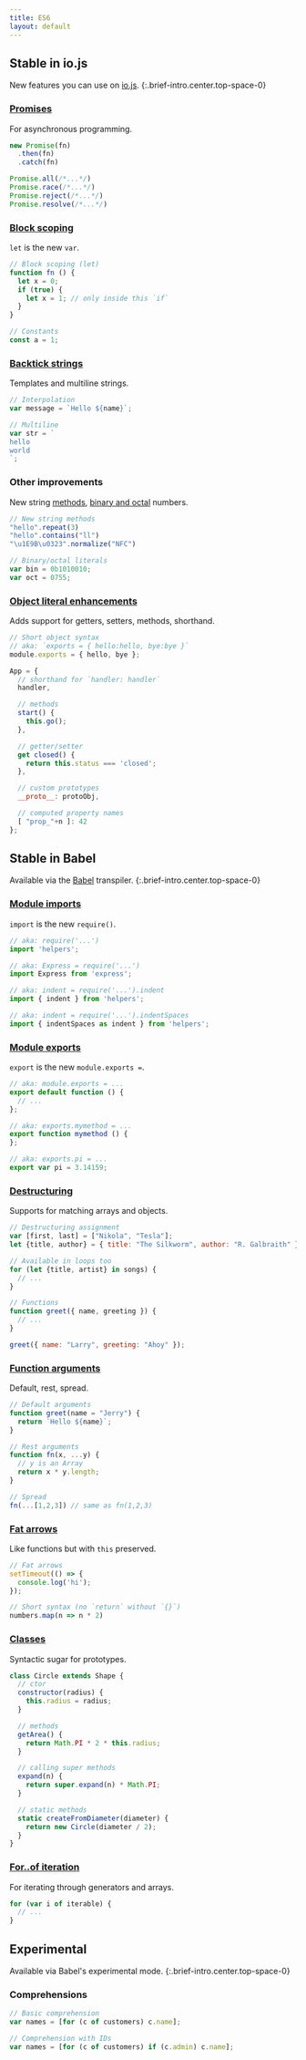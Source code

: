 ```yaml
---
title: ES6
layout: default
---
```


## Stable in io.js

New features you can use on [io.js](http://iojs.org/).
{:.brief-intro.center.top-space-0}

### [Promises](http://babeljs.io/docs/learn-es6/#promises)
For asynchronous programming.

```js
new Promise(fn)
  .then(fn)
  .catch(fn)
```

```js
Promise.all(/*...*/)
Promise.race(/*...*/)
Promise.reject(/*...*/)
Promise.resolve(/*...*/)
```

### [Block scoping](http://babeljs.io/docs/learn-es6/#let-const)
`let` is the new `var`.
 
```js
// Block scoping (let)
function fn () {
  let x = 0;
  if (true) {
    let x = 1; // only inside this `if`
  }
}
```

```js
// Constants
const a = 1;
```

### [Backtick strings](http://babeljs.io/docs/learn-es6/#template-strings)
Templates and multiline strings.

```js
// Interpolation
var message = `Hello ${name}`;
```

```js
// Multiline
var str = `
hello
world
`;
```

### Other improvements
New string [methods](http://babeljs.io/docs/learn-es6/#math-number-string-object-apis), [binary and octal](http://babeljs.io/docs/learn-es6/#binary-and-octal-literals) numbers.

```js
// New string methods
"hello".repeat(3)
"hello".contains("ll")
"\u1E9B\u0323".normalize("NFC")
```

```js
// Binary/octal literals
var bin = 0b1010010;
var oct = 0755;
```

### [Object literal enhancements](http://babeljs.io/docs/learn-es6/#enhanced-object-literals)
Adds support for getters, setters, methods, shorthand.

```js
// Short object syntax
// aka: `exports = { hello:hello, bye:bye }`
module.exports = { hello, bye };
```

```js
App = {
  // shorthand for `handler: handler`
  handler,

  // methods
  start() {
    this.go();
  },

  // getter/setter
  get closed() {
    return this.status === 'closed';
  },

  // custom prototypes
  __proto__: protoObj,

  // computed property names
  [ "prop_"+n ]: 42
};
```

## Stable in Babel

Available via the [Babel] transpiler.
{:.brief-intro.center.top-space-0}

### [Module imports](http://babeljs.io/docs/learn-es6/#modules)
`import` is the new `require()`.

```js
// aka: require('...')
import 'helpers';

// aka: Express = require('...')
import Express from 'express';

// aka: indent = require('...').indent
import { indent } from 'helpers';

// aka: indent = require('...').indentSpaces
import { indentSpaces as indent } from 'helpers';
```

### [Module exports](http://babeljs.io/docs/learn-es6/#modules)
`export` is the new `module.exports =`.

```js
// aka: module.exports = ...
export default function () {
  // ...
};

// aka: exports.mymethod = ...
export function mymethod () {
};

// aka: exports.pi = ...
export var pi = 3.14159;
```

### [Destructuring](http://babeljs.io/docs/learn-es6/#destructuring)
Supports for matching arrays and objects.

```js
// Destructuring assignment
var [first, last] = ["Nikola", "Tesla"];
let {title, author} = { title: "The Silkworm", author: "R. Galbraith" };
```

```js
// Available in loops too
for (let {title, artist} in songs) {
  // ...
}
```

```js
// Functions
function greet({ name, greeting }) {
  // ...
}

greet({ name: "Larry", greeting: "Ahoy" });
```

### [Function arguments](http://babeljs.io/docs/learn-es6/#default-rest-spread)
Default, rest, spread.

```js
// Default arguments
function greet(name = "Jerry") {
  return `Hello ${name}`;
}
```

```js
// Rest arguments
function fn(x, ...y) {
  // y is an Array
  return x * y.length;
}
```

```js
// Spread
fn(...[1,2,3]) // same as fn(1,2,3)
```

### [Fat arrows](http://babeljs.io/docs/learn-es6/#arrows)
Like functions but with `this` preserved.

```js
// Fat arrows
setTimeout(() => {
  console.log('hi');
});
```

```js
// Short syntax (no `return` without `{}`)
numbers.map(n => n * 2)
```

### [Classes](http://babeljs.io/docs/learn-es6/#classes)
Syntactic sugar for prototypes.

```js
class Circle extends Shape {
  // ctor
  constructor(radius) {
    this.radius = radius;
  }

  // methods
  getArea() {
    return Math.PI * 2 * this.radius;
  }

  // calling super methods
  expand(n) {
    return super.expand(n) * Math.PI;
  }

  // static methods
  static createFromDiameter(diameter) {
    return new Circle(diameter / 2);
  }
}
```

### [For..of iteration](http://babeljs.io/docs/learn-es6/#iterators-for-of)
For iterating through generators and arrays.

```js
for (var i of iterable) {
  // ...
}
```

## Experimental

Available via Babel's experimental mode.
{:.brief-intro.center.top-space-0}

### Comprehensions

```js
// Basic comprehension
var names = [for (c of customers) c.name];

// Comprehension with IDs
var names = [for (c of customers) if (c.admin) c.name];
```

[Babel]: http://babeljs.io
